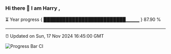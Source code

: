 ### Hi there 👋 I am Harry , 

⏳ Year progress { ██████████████████████████▁▁▁▁ } 87.90 %

---

⏰ Updated on Sun, 17 Nov 2024 16:45:00 GMT

![Progress Bar CI](https://github.com/duykhang68/duykhang68/workflows/Progress%20Bar%20CI/badge.svg)
